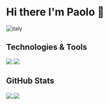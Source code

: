 # Hi there I'm Paolo 👋
![italy](https://img.shields.io/badge/from-italy-2bbc8a)

## Technologies & Tools

![](https://img.shields.io/badge/Code-JavaScript-informational?style=flat&logo=javascript&logoColor=white&color=2bbc8a)
![](https://img.shields.io/badge/Editor-Visual_Studio_Code-informational?style=flat&logo=visual-studio-code&logoColor=white&color=2bbc8a)

## GitHub Stats

<a href="https://github.com/PaoloFrancesco-Marino/PaoloFrancesco-Marino">
  <img align="center" src="https://github-readme-stats.vercel.app/api/top-langs/?username=PaoloFrancesco-Marino&title_color=2bbc8a&text_color=c9cacc&icon_color=2bbc8a&bg_color=282a36&hide=html" />
</a>
<a href="https://github.com/PaoloFrancesco-Marino/PaoloFrancesco-Marino">
  <img align="center" src="https://github-readme-stats.vercel.app/api?username=PaoloFrancesco-Marino&show_icons=true&line_height=27&count_private=true&&title_color=2bbc8a&text_color=c9cacc&icon_color=2bbc8a&bg_color=282a36"/>
</a>

<!--
**PaoloFrancesco-Marino/PaoloFrancesco-Marino** is a ✨ _special_ ✨ repository because its `README.md` (this file) appears on your GitHub profile.

Here are some ideas to get you started:

- 🔭 I’m currently working on ...
- 🌱 I’m currently learning ...
- 👯 I’m looking to collaborate on ...
- 🤔 I’m looking for help with ...
- 💬 Ask me about ...
- 📫 How to reach me: ...
- 😄 Pronouns: ...
- ⚡ Fun fact: ...
-->
